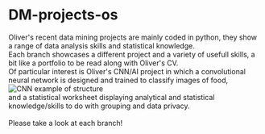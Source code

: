 # DM-projects-os
Oliver's recent data mining projects are mainly coded in python, they show a range of data analysis skills and statistical knowledge.<br/>
Each branch showcases a different project and a variety of usefull skills, a bit like a portfolio to be read along with Oliver's CV.<br/>
Of particular interest is Oliver's CNN/AI project in which a convolutional neural network is designed and trained to classify images of food,<br/> 
![CNN example of structure](https://github.com/oliver-bigdata/DM-projects-os/blob/AI-CNN-for-food-classification/CNNfood.jpg?raw=true)
<br/>and a statistical worksheet displaying analytical and statistical knowledge/skills to do with grouping and data privacy.
<br/><br/>Please take a look at each branch!
